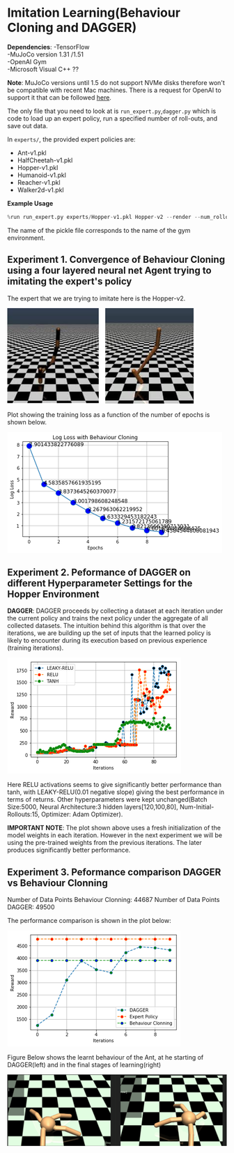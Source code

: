 # Imitation Learning(Behaviour Cloning and DAGGER)

**Dependencies**:
-TensorFlow   
-MuJoCo version 1.31 /1.51  
-OpenAI Gym  
-Microsoft Visual C++ ??


**Note**: MuJoCo versions until 1.5 do not support NVMe disks therefore won't be compatible with recent Mac machines.
There is a request for OpenAI to support it that can be followed [here](https://github.com/openai/gym/issues/638).

The only file that you need to look at is `run_expert.py`,`dagger.py` which is code to load up an expert policy, run a specified number of roll-outs, and save out data.

In `experts/`, the provided expert policies are:
* Ant-v1.pkl
* HalfCheetah-v1.pkl
* Hopper-v1.pkl
* Humanoid-v1.pkl
* Reacher-v1.pkl
* Walker2d-v1.pkl

**Example Usage**
```Python
%run run_expert.py experts/Hopper-v1.pkl Hopper-v2 --render --num_rollouts 10
```

The name of the pickle file corresponds to the name of the gym environment.

## Experiment 1. Convergence of Behaviour Cloning using a four layered neural net Agent trying to imitating the expert's policy ##

The expert that we are trying to imitate here is the Hopper-v2.

![](Images/hopper.PNG)

Plot showing the training loss as a function of the number of epochs is shown below.

![](Images/warmup.png)


## Experiment 2. Peformance of DAGGER on different Hyperparameter Settings for the Hopper Environment ##

**DAGGER**: DAGGER proceeds by collecting a dataset
at each iteration under the current policy and trains the next
policy under the aggregate of all collected datasets. The intuition
behind this algorithm is that over the iterations, we
are building up the set of inputs that the learned policy is
likely to encounter during its execution based on previous
experience (training iterations).

![](Images/tanh-relu.png)

Here RELU activations seems to give significantly better performance than tanh, with LEAKY-RELU(0.01 negative slope) giving the best performance in terms of returns. Other hyperparameters were kept unchanged(Batch Size:5000, Neural Architecture:3 hidden layers[120,100,80], Num-Initial-Rollouts:15, Optimizer: Adam Optimizer).

**IMPORTANT NOTE**: The plot shown above uses a fresh initialization of the model weights in each iteration. However in the next experiment we will be using the pre-trained weights from the previous iterations. The later produces significantly better performance.

## Experiment 3. Peformance comparison DAGGER vs Behaviour Clonning ##

Number of Data Points Behaviour Clonning: 44687
Number of Data Points DAGGER: 49500

The performance comparison is shown in the plot below:

![](Images/Dagger-BC.png)

Figure Below shows the learnt behaviour of the Ant, at he starting of DAGGER(left) and in the final stages of learning(right)

![](Images/before-after.gif)
